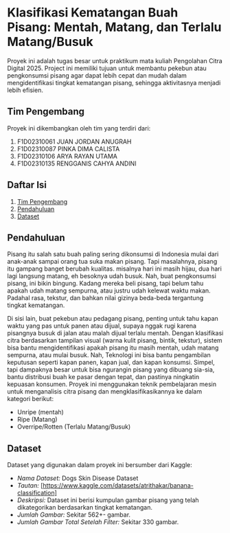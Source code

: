 # Klasifikasi Kematangan Buah Pisang: Mentah, Matang, dan Terlalu Matang/Busuk

Proyek ini adalah tugas besar untuk praktikum mata kuliah Pengolahan Citra Digital 2025. Project ini memiliki tujuan untuk membantu pekebun atau pengkonsumsi pisang agar dapat lebih cepat dan mudah dalam mengidentifikasi tingkat kematangan pisang, sehingga aktivitasnya menjadi lebih efisien.

## Tim Pengembang

Proyek ini dikembangkan oleh tim yang terdiri dari:
1. F1D02310061	JUAN JORDAN ANUGRAH
2. F1D02310087	PINKA DIMA CALISTA
3. F1D02310106	ARYA RAYAN UTAMA
4. F1D02310135	RENGGANIS CAHYA ANDINI

## Daftar Isi

1.  [Tim Pengembang](#-tim-pengembang)
2.  [Pendahuluan](#-pendahuluan)
3.  [Dataset](#-dataset)

## Pendahuluan

Pisang itu salah satu buah paling sering dikonsumsi di Indonesia mulai dari anak-anak sampai orang tua suka makan pisang. Tapi masalahnya, pisang itu gampang banget berubah kualitas. misalnya hari ini masih hijau, dua hari lagi langsung matang, eh besoknya udah busuk. Nah, buat pengkonsumsi pisang, ini bikin bingung. Kadang mereka beli pisang, tapi belum tahu apakah udah matang sempurna, atau justru udah kelewat waktu makan. Padahal rasa, tekstur, dan bahkan nilai gizinya beda-beda tergantung tingkat kematangan.

Di sisi lain, buat pekebun atau pedagang pisang, penting untuk tahu kapan waktu yang pas untuk panen atau dijual, supaya nggak rugi karena pisangnya busuk di jalan atau malah dijual terlalu mentah. Dengan klasifikasi citra berdasarkan tampilan visual (warna kulit pisang, bintik, tekstur), sistem bisa bantu mengidentifikasi apakah pisang itu masih mentah, udah matang sempurna, atau mulai busuk. Nah, Teknologi ini bisa bantu pengambilan keputusan seperti kapan panen, kapan jual, dan kapan konsumsi. Simpel, tapi dampaknya besar untuk bisa ngurangin pisang yang dibuang sia-sia, bantu distribusi buah ke pasar dengan tepat, dan pastinya ningkatin kepuasan konsumen. Proyek ini menggunakan teknik pembelajaran mesin untuk menganalisis citra pisang dan mengklasifikasikannya ke dalam kategori berikut:
* Unripe (mentah)
* Ripe (Matang)
* Overripe/Rotten (Terlalu Matang/Busuk)

## Dataset

Dataset yang digunakan dalam proyek ini bersumber dari Kaggle:

* *Nama Dataset:* Dogs Skin Disease Dataset
* *Tautan:* [https://www.kaggle.com/datasets/atrithakar/banana-classification]
* *Deskripsi:* Dataset ini berisi kumpulan gambar pisang yang telah dikategorikan berdasarkan tingkat kematangan. 
* *Jumlah Gambar:* Sekitar 562+- gambar.
* *Jumlah Gambar Total Setelah Filter:* Sekitar 330 gambar.

